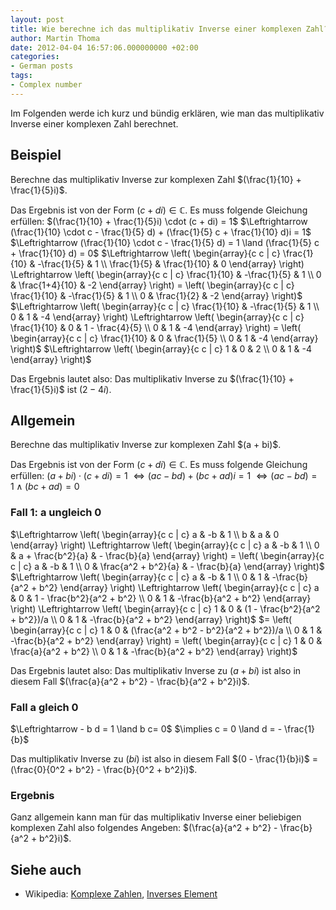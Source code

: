 ```yaml
---
layout: post
title: Wie berechne ich das multiplikativ Inverse einer komplexen Zahl?
author: Martin Thoma
date: 2012-04-04 16:57:06.000000000 +02:00
categories:
- German posts
tags:
- Complex number
---
```

Im Folgenden werde ich kurz und b&uuml;ndig erkl&auml;ren, wie man das multiplikativ Inverse einer komplexen Zahl berechnet.

<h2>Beispiel</h2>
Berechne das multiplikativ Inverse zur komplexen Zahl $(\frac{1}{10} + \frac{1}{5}i)$.

Das Ergebnis ist von der Form $(c + di) \in \mathbb{C}$.
Es muss folgende Gleichung erf&uuml;llen:
<a id="more"></a><a id="more-20591"></a>
$(\frac{1}{10} + \frac{1}{5}i) \cdot (c + di) = 1$
$\Leftrightarrow (\frac{1}{10} \cdot c - \frac{1}{5} d) + (\frac{1}{5} c + \frac{1}{10} d)i = 1$
$\Leftrightarrow (\frac{1}{10} \cdot c - \frac{1}{5} d) = 1 \land (\frac{1}{5} c + \frac{1}{10} d) = 0$
$\Leftrightarrow \left( \begin{array}{c c | c} 
  \frac{1}{10} & -\frac{1}{5} & 1 \\ 
  \frac{1}{5} & \frac{1}{10}  & 0
\end{array} \right)
\Leftrightarrow \left( \begin{array}{c c | c} 
  \frac{1}{10} & -\frac{1}{5} & 1 \\ 
  0 & \frac{1+4}{10}  & -2
\end{array} \right) = 
\left( \begin{array}{c c | c} 
  \frac{1}{10} & -\frac{1}{5} & 1 \\ 
  0 & \frac{1}{2}  & -2
\end{array} \right)$
$\Leftrightarrow \left( \begin{array}{c c | c} 
  \frac{1}{10} & -\frac{1}{5} & 1 \\ 
  0 & 1 & -4
\end{array} \right)
\Leftrightarrow \left( \begin{array}{c c | c} 
  \frac{1}{10} & 0 & 1 - \frac{4}{5} \\ 
  0 & 1 & -4
\end{array} \right) =
\left( \begin{array}{c c | c} 
  \frac{1}{10} & 0 & \frac{1}{5} \\ 
  0 & 1 & -4
\end{array} \right)$
$\Leftrightarrow
\left( \begin{array}{c c | c} 
  1 & 0 & 2 \\ 
  0 & 1 & -4
\end{array} \right)$

Das Ergebnis lautet also:
Das multiplikativ Inverse zu $(\frac{1}{10} + \frac{1}{5}i)$ ist $(2 -4i)$.

<h2>Allgemein</h2>
Berechne das multiplikativ Inverse zur komplexen Zahl $(a + bi)$.

Das Ergebnis ist von der Form $(c + di) \in \mathbb{C}$.
Es muss folgende Gleichung erf&uuml;llen:
$(a + bi) \cdot (c + di) = 1$
$\Leftrightarrow (a c - b d) + (b c + a d)i = 1$
$\Leftrightarrow (a c - b d) = 1 \land (b c + a d) = 0$

<h3>Fall 1: a ungleich 0</h3>
$\Leftrightarrow \left( \begin{array}{c c | c} 
  a & -b & 1 \\ 
  b & a  & 0
\end{array} \right)
\Leftrightarrow \left( \begin{array}{c c | c} 
  a & -b & 1 \\ 
  0 & a + \frac{b^2}{a}  & - \frac{b}{a}
\end{array} \right)
= \left( \begin{array}{c c | c} 
  a & -b & 1 \\ 
  0 & \frac{a^2 + b^2}{a}  & - \frac{b}{a}
\end{array} \right)$
$\Leftrightarrow \left( \begin{array}{c c | c} 
  a & -b & 1 \\ 
  0 & 1 & -\frac{b}{a^2 + b^2}
\end{array} \right)
\Leftrightarrow \left( \begin{array}{c c | c} 
  a & 0 & 1 - \frac{b^2}{a^2 + b^2} \\ 
  0 & 1 & -\frac{b}{a^2 + b^2}
\end{array} \right)
\Leftrightarrow \left( \begin{array}{c c | c} 
  1 & 0 & (1 - \frac{b^2}{a^2 + b^2})/a \\ 
  0 & 1 & -\frac{b}{a^2 + b^2}
\end{array} \right)$
$= \left( \begin{array}{c c | c} 
  1 & 0 & (\frac{a^2 + b^2 - b^2}{a^2 + b^2})/a \\ 
  0 & 1 & -\frac{b}{a^2 + b^2}
\end{array} \right)
= \left( \begin{array}{c c | c} 
  1 & 0 & \frac{a}{a^2 + b^2} \\ 
  0 & 1 & -\frac{b}{a^2 + b^2}
\end{array} \right)$

Das Ergebnis lautet also:
Das multiplikativ Inverse zu $(a + bi)$ ist also in diesem Fall $(\frac{a}{a^2 + b^2} - \frac{b}{a^2 + b^2}i)$.

<h3>Fall a gleich 0</h3>
$\Leftrightarrow - b d = 1 \land b c= 0$
$\implies c = 0 \land d = - \frac{1}{b}$

Das multiplikativ Inverse zu $(bi)$ ist also in diesem Fall $(0 - \frac{1}{b}i)$ = (\frac{0}{0^2 + b^2} - \frac{b}{0^2 + b^2}i)$.

<h3>Ergebnis</h3>
Ganz allgemein kann man f&uuml;r das multiplikativ Inverse einer beliebigen komplexen Zahl also folgendes Angeben:
$(\frac{a}{a^2 + b^2} - \frac{b}{a^2 + b^2}i)$.

<h2>Siehe auch</h2>
<ul>
  <li>Wikipedia: <a href="http://de.wikipedia.org/wiki/Komplexe_Zahl">Komplexe Zahlen</a>, <a href="http://de.wikipedia.org/wiki/Inverses_Element">Inverses Element</a></li>
</ul>
